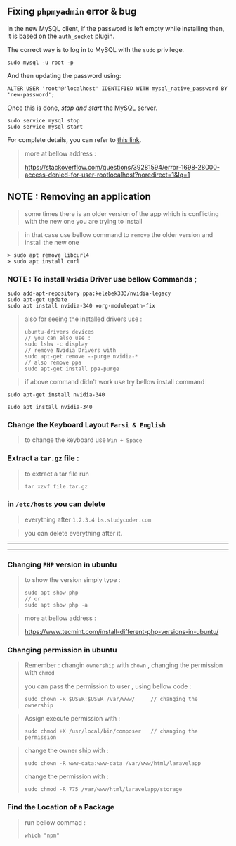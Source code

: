 ## Fixing `phpmyadmin` error & bug

In the new MySQL client, if the password is left empty while installing then, it is based on the `auth_socket` plugin.

The correct way is to log in to MySQL with the `sudo` privilege.

```none
sudo mysql -u root -p
```

And then updating the password using:

```none
ALTER USER 'root'@'localhost' IDENTIFIED WITH mysql_native_password BY 'new-password';
```

Once this is done, *stop and start* the MySQL server.

```none
sudo service mysql stop
sudo service mysql start
```

For complete details, you can refer to [this link](https://www.percona.com/blog/2016/03/16/change-user-password-in-mysql-5-7-with-plugin-auth_socket/).

> more at bellow address :
>
> https://stackoverflow.com/questions/39281594/error-1698-28000-access-denied-for-user-rootlocalhost?noredirect=1&lq=1

## NOTE : Removing an application

> some times there is an older version of the app which is conflicting with the new one you are trying to install

> in that case use bellow command to `remove` the older version and install the new one

```
> sudo apt remove libcurl4
> sudo apt install curl
```

### NOTE : To install `Nvidia` Driver use bellow Commands ;

```
sudo add-apt-repository ppa:kelebek333/nvidia-legacy
sudo apt-get update
sudo apt install nvidia-340 xorg-modulepath-fix 
```

> also for seeing the installed drivers use :
>
> ```
> ubuntu-drivers devices
> // you can also use :
> sudo lshw -c display
> // remove Nvidia Drivers with
> sudo apt-get remove --purge nvidia-*
> // also remove ppa
> sudo apt-get install ppa-purge
> ```

> if above command didn't work use try bellow install command

```
sudo apt-get install nvidia-340

sudo apt install nvidia-340
```

### Change the Keyboard Layout `Farsi & English`

> to change the keyboard use `Win + Space`

### Extract a `tar.gz` file :

> to extract a tar file run
>
> ```
> tar xzvf file.tar.gz
> ```

### in `/etc/hosts` you can delete

> everything after `1.2.3.4 bs.studycoder.com`

> you can delete everything after it.

----------

-------------------

### Changing `PHP` version in ubuntu

> to show the version simply type :
>
> ```
> sudo apt show php
> // or
> sudo apt show php -a
> ```

> more at bellow address :
>
> https://www.tecmint.com/install-different-php-versions-in-ubuntu/

### Changing permission in ubuntu

> Remember : changin `ownership` with `chown` , changing the permission with `chmod`
>
> you can pass the permission to user , using bellow code :
>
> ```
> sudo chown -R $USER:$USER /var/www/     // changing the ownership
> ```

> Assign execute permission with :
>
> ```
> sudo chmod +X /usr/local/bin/composer   // changing the permission
> ```

> change the owner ship with :
>
> ```
> sudo chown -R www-data:www-data /var/www/html/laravelapp
> ```
>
> change the permission with :
>
> ```
> sudo chmod -R 775 /var/www/html/laravelapp/storage
> ```

### Find the Location of a Package

> run bellow commad :
>
> ```
> which "npm"
> ```
